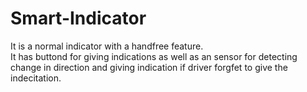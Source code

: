 # Smart-Indicator
It is a normal indicator with a handfree feature.
<br/>
It has buttond for giving indications as well as an sensor for detecting change in direction and giving indication if driver forgfet to give the indecitation.
